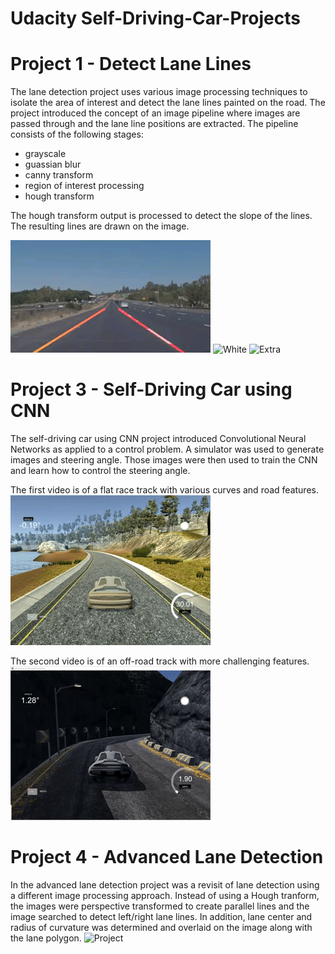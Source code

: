 # Udacity Self-Driving-Car-Projects

# Project 1 - Detect Lane Lines
The lane detection project uses various image processing techniques to isolate the area of interest and 
detect the lane lines painted on the road.  The project introduced the concept of an image pipeline where
images are passed through and the lane line positions are extracted.  The pipeline consists of the following
stages:

* grayscale
* guassian blur
* canny transform
* region of interest processing
* hough transform

The hough transform output is processed to detect the slope of the lines.  The resulting lines are drawn
on the image.

![Yellow](proj1/yellow.gif "Video with Yellow Lines")
![White](proj1/white.gif "Video with White Lines")
![Extra](proj1/extra.gif  "Challenge Video")

# Project 3 - Self-Driving Car using CNN

The self-driving car using CNN project introduced Convolutional Neural Networks as applied to a control problem.  A simulator was used to generate images and steering angle.  Those images were then used to train the CNN and learn how to control the steering angle.

The first video is of a flat race track with various curves and road features.
![Race Track](proj3/racetrack.gif)

The second video is of an off-road track with more challenging features.
![Off Road](proj3/offroad.gif)

# Project 4 - Advanced Lane Detection

In the advanced lane detection project was a revisit of lane detection using a different image processing approach.  Instead of using a Hough tranform, the images were perspective transformed to create parallel lines and the image searched to detect left/right lane lines.  In addition, lane center and radius of curvature was determined and overlaid on the image along with the lane polygon.
![Project](proj4/project.gif)
